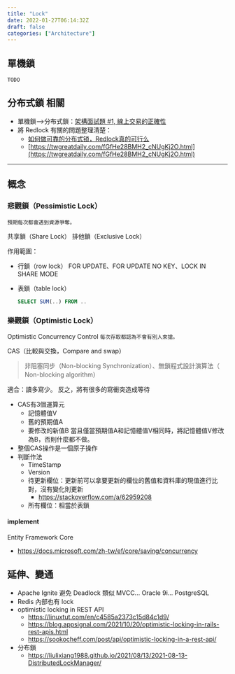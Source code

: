 ```yaml
---
title: "Lock"
date: 2022-01-27T06:14:32Z
draft: false
categories: ["Architecture"]
---
```




## 單機鎖

`TODO`

## 分布式鎖 相關
- 單機鎖-->分布式鎖：[架構面試題 #1, 線上交易的正確性](https://columns.chicken-house.net/2018/03/25/interview01-transaction/)
- 將 Redlock 有關的問題整理清楚：
  - [如何做可靠的分布式锁，Redlock真的可行么](https://github.com/ChangAn223/Python-Interview/blob/master/docs/%E6%95%B0%E6%8D%AE%E5%BA%93/Redis/%E5%A6%82%E4%BD%95%E5%81%9A%E5%8F%AF%E9%9D%A0%E7%9A%84%E5%88%86%E5%B8%83%E5%BC%8F%E9%94%81%EF%BC%8CRedlock%E7%9C%9F%E7%9A%84%E5%8F%AF%E8%A1%8C%E4%B9%88.md)
  - [https://twgreatdaily.com/fGfHe28BMH2_cNUgKj2O.html](https://twgreatdaily.com/fGfHe28BMH2_cNUgKj2O.html)

---

## 概念

### 悲觀鎖（Pessimistic Lock）

`預期每次都會遇到資源爭奪。`

共享鎖（Share Lock）
排他鎖（Exclusive Lock）

作用範圍：

- 行鎖（row lock）
    FOR UPDATE、FOR UPDATE NO KEY、LOCK IN SHARE MODE
- 表鎖（table lock）

    ```SQL
    SELECT SUM(..) FROM ..
    ```

### 樂觀鎖（Optimistic Lock）
Optimistic Concurrency Control
`每次存取都認為不會有別人來搶。`

CAS（比較與交換，Compare and swap）
  > 非阻塞同步（Non-blocking Synchronization）、無鎖程式設計演算法（ Non-blocking algorithm）

適合：讀多寫少。
反之，將有很多的寫衝突造成等待

- CAS有3個運算元
  - 記憶體值V
  - 舊的預期值A
  - 要修改的新值B
  當且僅當預期值A和記憶體值V相同時，將記憶體值V修改為B，否則什麼都不做。
- 整個CAS操作是一個原子操作
- 判斷作法
  - TimeStamp
  - Version
  - 待更新欄位：更新前可以拿要更新的欄位的舊值和資料庫的現值進行比對，沒有變化則更新
    - https://stackoverflow.com/a/62959208
  - 所有欄位：相當於表鎖

#### implement
Entity Framework Core
- https://docs.microsoft.com/zh-tw/ef/core/saving/concurrency


## 延伸、變通

- Apache Ignite 避免 Deadlock 類似 MVCC... Oracle 9i...  PostgreSQL
- Redis 內部也有 lock
- optimistic locking in REST API
  - https://linuxtut.com/en/c4585a2373c15d84c1d9/
  - https://blog.appsignal.com/2021/10/20/optimistic-locking-in-rails-rest-apis.html
  - https://sookocheff.com/post/api/optimistic-locking-in-a-rest-api/
- 分布鎖
  - https://liulixiang1988.github.io/2021/08/13/2021-08-13-DistributedLockManager/